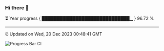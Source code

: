 ### Hi there 👋

⏳ Year progress { █████████████████████████████▁ } 96.72 %

---

⏰ Updated on Wed, 20 Dec 2023 00:48:41 GMT

![Progress Bar CI](https://github.com/JuvenileQ/Progress-Bar-CI/workflows/main/badge.svg)
